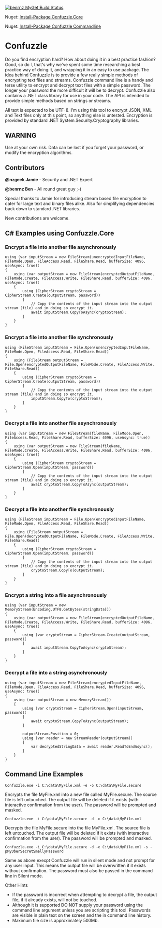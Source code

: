 [![benrnz MyGet Build Status](https://www.myget.org/BuildSource/Badge/benrnz?identifier=13def666-1450-4a0c-adf6-2b3008a08094)](https://www.myget.org/)

Nuget: [Install-Package Confuzzle.Core](https://www.nuget.org/packages/Confuzzle.Core/)

Nuget: [Install-Package Confuzzle Commandline](https://www.nuget.org/packages/Confuzzle/)

# Confuzzle
Do you find encryption hard? How about doing it in a best practice fashion?  Good, so do I, that's why we've spent some time researching a best practice way of doing it, and wrapping it in an easy to use package. The idea behind Confuzzle is to provide a few really simple methods of encrypting text files and streams.
Confuzzle command line is a handy and terse utility to encrypt and decrypt text files with a simple password. The longer your password the more difficult it will be to decrypt.
Confuzzle also contains a .NET class library for use in your code. The API is intended to provide simple methods based on strings or streams.

All text is expected to be UTF-8.  I'm using this tool to encrypt JSON, XML and Text files only at this point, so anything else is untested.
Encryption is provided by standard .NET System.Security.Cryptography libraries.

## WARNING
Use at your own risk.  Data can be lost if you forget your password, or modify the encryption algorithms.

## Contributors

**@nzgeek Jamie** - Security and .NET Expert

**@benrnz Ben**   - All round great guy ;-)

Special thanks to Jamie for introducing stream based file encryption to cater for large text and binary files alike.  Also for simplifying dependencies back down to standard .NET libraries.

New contributions are welcome.

## C# Examples using Confuzzle.Core

### Encrypt a file into another file asynchronously 
```
using (var inputStream = new FileStream(unencryptedInputFileName, FileMode.Open, FileAccess.Read, FileShare.Read, bufferSize: 4096, useAsync: true))
{
    using (var outputStream = new FileStream(encryptedOutputFileName, FileMode.Create, FileAccess.Write, FileShare.Read, bufferSize: 4096, useAsync: true))
    {
        using (CipherStream cryptoStream = CipherStream.Create(outputStream, password))
        {
            // Copy the contents of the input stream into the output stream (file) and in doing so encrypt it.
            await inputStream.CopyToAsync(cryptoStream);
        }
    }
}
 ```

### Encrypt a file into another file synchronously
```
using (FileStream inputStream = File.Open(unencryptedInputFileName, FileMode.Open, FileAccess.Read, FileShare.Read))
{
    using (FileStream outputStream = File.Open(encryptedOutputFileName, FileMode.Create, FileAccess.Write, FileShare.Read))
    {
        using (CipherStream cryptoStream = CipherStream.Create(outputStream, password))
        {
            // Copy the contents of the input stream into the output stream (file) and in doing so encrypt it.
            inputStream.CopyTo(cryptoStream);
        }
    }
}
 ```

### Decrypt a file into another file asynchronously
```
using (var inputStream = new FileStream(fileName, FileMode.Open, FileAccess.Read, FileShare.Read, bufferSize: 4096, useAsync: true))
{
    using (var outputStream = new FileStream(fileName, FileMode.Create, FileAccess.Write, FileShare.Read, bufferSize: 4096, useAsync: true))
    {
        using (CipherStream cryptoStream = CipherStream.Open(inputStream, password))
        {
            // Copy the contents of the input stream into the output stream (file) and in doing so encrypt it.
            await cryptoStream.CopyToAsync(outputStream);
        }
    }
}
```

### Decrypt a file into another file synchronously
```
using (FileStream inputStream = File.Open(encryptedInputFileName, FileMode.Open, FileAccess.Read, FileShare.Read))
{
    using (FileStream outputStream = File.Open(decryptedOutputFileName, FileMode.Create, FileAccess.Write, FileShare.Read))
    {
        using (CipherStream cryptoStream = CipherStream.Open(inputStream, password))
        {
            // Copy the contents of the input stream into the output stream (file) and in doing so encrypt it.
            cryptoStream.CopyTo(outputStream);
        }
    }
}
```

### Encrypt a string into a file asynchronously 
```
using (var inputStream = new MemoryStream(Encoding.UTF8.GetBytes(stringData)))
{
    using (var outputStream = new FileStream(encryptedOutputFileName, FileMode.Create, FileAccess.Write, FileShare.Read, bufferSize: 4096, useAsync: true))
    {
        using (var cryptoStream = CipherStream.Create(outputStream, password))
        {
            await inputStream.CopyToAsync(cryptoStream);
        }
    }
}
```

### Decrypt a file into a string asynchronously
```
using (var inputStream = new FileStream(encryptedInputFileName, FileMode.Open, FileAccess.Read, FileShare.Read, bufferSize: 4096, useAsync: true))
{
    using (var outputStream = new MemoryStream())
    {
        using (var cryptoStream = CipherStream.Open(inputStream, password))
        {
            await cryptoStream.CopyToAsync(outputStream);
        }

        outputStream.Position = 0;
        using (var reader = new StreamReader(outputStream))
        {
            var decryptedStringData = await reader.ReadToEndAsync();
        }
    }
}
```

## Command Line Examples
`Confuzzle.exe -i C:\data\MyFile.xml -e -o C:\data\MyFile.secure`

Encrypts the file MyFile.xml into a new file called MyFile.secure. The source file is left untouched. The output file will be deleted if it exists (with interactive confirmation from the user). The password will be prompted and masked.

`Confuzzle.exe -i C:\data\MyFile.secure -d -o C:\data\MyFile.xml`

Decrypts the file MyFile.secure into the file MyFile.xml.  The source file is left untouched. The output file will be deleted if it exists (with interactive confirmation from the user). The password will be prompted and masked.
 
`Confuzzle.exe -i C:\data\MyFile.secure -d -o C:\data\MyFile.xml -s -pMyUberSecretSmellyPassword`

Same as above execpt Confuzzle will run in silent mode and not prompt for any user input.  This means the output file will be overwritten if it exists without confirmation.  The password must also be passed in the command line in Silent mode.

Other Hints
* If the password is incorrect when attempting to decrypt a file, the output file, if it already exists, will not be touched.
* Although it is supported DO NOT supply your password using the command line argument unless you are scripting this tool.  Passwords are visible in plain text on the screen and the in command line history.
* Maximum file size is approximately 500Mb. 
